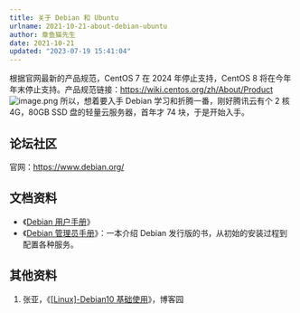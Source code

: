 ```yaml
---
title: 关于 Debian 和 Ubuntu
urlname: 2021-10-21-about-debian-ubuntu
author: 章鱼猫先生
date: 2021-10-21
updated: "2023-07-19 15:41:04"
---
```


根据官网最新的产品规范，CentOS 7 在 2024 年停止支持，CentOS 8 将在今年年末停止支持。产品规范链接：<https://wiki.centos.org/zh/About/Product>
![image.png](https://shub.weiyan.tech/yuque/elog-cookbook-img/Fn5oaKELIUKI21mN4tRN_P5bydtI.png)
所以，想着要入手 Debian 学习和折腾一番，刚好腾讯云有个 2 核 4G，80GB SSD 盘的轻量云服务器，首年才 74 块，于是开始入手。

## 论坛社区

官网：<https://www.debian.org/>

## 文档资料

- 《[Debian 用户手册](https://www.debian.org/doc/user-manuals.zh-cn.html)》
- 《[Debian 管理员手册](https://debian-handbook.info/browse/zh-CN/stable/)》：一本介绍 Debian 发行版的书，从初始的安装过程到配置各种服务。

## 其他资料

1.  张亚，《[\[Linux\]-Debian10 基础使用](https://www.cnblogs.com/alaska/p/14141992.html)》，博客园
